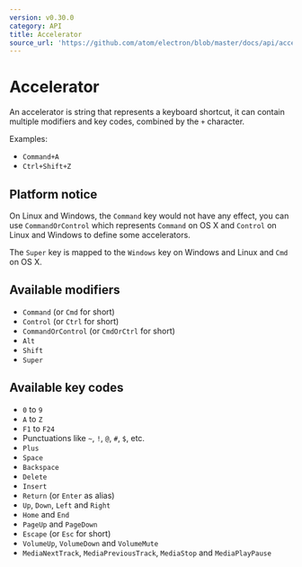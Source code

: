 ```yaml
---
version: v0.30.0
category: API
title: Accelerator
source_url: 'https://github.com/atom/electron/blob/master/docs/api/accelerator.md'
---
```


# Accelerator

An accelerator is string that represents a keyboard shortcut, it can contain
multiple modifiers and key codes, combined by the `+` character.

Examples:

* `Command+A`
* `Ctrl+Shift+Z`

## Platform notice

On Linux and Windows, the `Command` key would not have any effect, you can
use `CommandOrControl` which represents `Command` on OS X and `Control` on
Linux and Windows to define some accelerators.

The `Super` key is mapped to the `Windows` key on Windows and Linux and
`Cmd` on OS X.

## Available modifiers

* `Command` (or `Cmd` for short)
* `Control` (or `Ctrl` for short)
* `CommandOrControl` (or `CmdOrCtrl` for short)
* `Alt`
* `Shift`
* `Super`

## Available key codes

* `0` to `9`
* `A` to `Z`
* `F1` to `F24`
* Punctuations like `~`, `!`, `@`, `#`, `$`, etc.
* `Plus`
* `Space`
* `Backspace`
* `Delete`
* `Insert`
* `Return` (or `Enter` as alias)
* `Up`, `Down`, `Left` and `Right`
* `Home` and `End`
* `PageUp` and `PageDown`
* `Escape` (or `Esc` for short)
* `VolumeUp`, `VolumeDown` and `VolumeMute`
* `MediaNextTrack`, `MediaPreviousTrack`, `MediaStop` and `MediaPlayPause`
